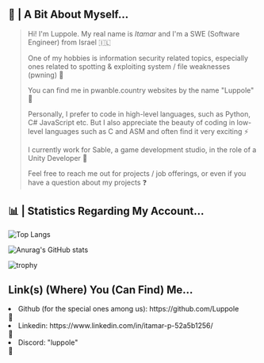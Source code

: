 ## 👨 | A Bit About Myself... 

> Hi! I'm Luppole. My real name is *Itamar* and I'm a SWE (Software Engineer) from Israel 🇮🇱
> 
> One of my hobbies is information security related topics, especially ones related to spotting & exploiting system / file weaknesses (pwning) 🐛
> 
> You can find me in pwanble.country websites by the name "Luppole" 🔎
> 
> Personally, I prefer to code in high-level languages, such as Python, C# JavaScript etc. But I also appreciate the beauty of coding in low-level languages such as C and ASM and often find it very exciting ⚡
> 
> I currently work for Sable, a game development studio, in the role of a Unity Developer 👾
> 
> Feel free to reach me out for projects / job offerings, or even if you have a question about my projects ❓

## 📊 | Statistics Regarding My Account...

![Top Langs](https://github-readme-stats.vercel.app/api/top-langs/?username=luppole&size_weight=0.15&count_weight=0.20&hide=shaderlab,hlsl,cpp,gap&langs_count=8&layout=compact&theme=ayu-mirage)


![Anurag's GitHub stats](https://github-readme-stats.vercel.app/api?username=luppole&hide=contribs,prs&theme=ayu-mirage)


![trophy](https://github-profile-trophy.vercel.app/?username=Luppole&theme=onedark)

## **Link(s) (Where) You (Can Find) Me...**
<li> Github (for the special ones among us): https://github.com/Luppole </li> 🔗
<li> Linkedin: https://www.linkedin.com/in/itamar-p-52a5b1256/ </li> 🔗
<li> Discord: "luppole" </li> 🔗
